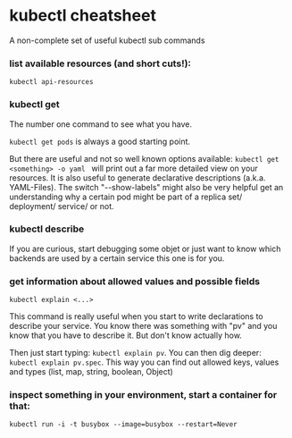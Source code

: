 # kubectl cheatsheet

A non-complete set of useful kubectl sub commands

### list available resources (and short cuts!):

``` kubectl api-resources ``` 

### kubectl get <something>

The number one command to see what you have. 

``` kubectl get pods ``` is always a good starting point. 

But there are useful and not so well known options available:
```kubectl get <something> -o yaml ``` will print out a far more detailed view on your resources. It is also useful to generate declarative descriptions (a.k.a. YAML-Files). 
The switch "--show-labels" might also be very helpful get an understanding why a certain pod might be part of a replica set/ deployment/ service/ or not.

### kubectl describe <something> 

If you are curious, start debugging some objet or just want to know which backends are used by a certain service this one is for you.

### get information about allowed values and possible fields

``` kubectl explain <...> ```

This command is really useful when you start to write declarations to 
describe your service. You know there was something with "pv" and 
you know that you have to describe it. But don't know actually how.

Then just start typing: ``` kubectl explain pv ```. You can then 
dig deeper: ``` kubectl explain pv.spec ```. This way you can
find out allowed keys, values and types (list, map, string, boolean, Object) 

### inspect something in your environment, start a container for that:

``` kubectl run -i -t busybox --image=busybox --restart=Never ``` 



